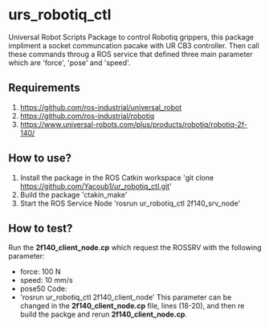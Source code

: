 # urs_robotiq_ctl
Universal Robot Scripts Package to control Robotiq grippers, this package impliment a socket communcation pacake with UR CB3 controller. Then call these commands throug a ROS service that defined three main parameter which are 'force', 'pose' and 'speed'.

## Requirements

1. https://github.com/ros-industrial/universal_robot
2. https://github.com/ros-industrial/robotiq
3. https://www.universal-robots.com/plus/products/robotiq/robotiq-2f-140/

## How to use?
1. Install the package in the ROS Catkin workspace
  'git clone https://github.com/Yacoub1/ur_robotiq_ctl.git'
3. Build the package
    'ctakin_make'
4. Start the ROS Service Node
  'rosrun ur_robotiq_ctl 2f140_srv_node'
## How to test?
Run the **2f140_client_node.cp** which request the ROSSRV with the following parameter:
* force: 100 N
* speed: 10 mm/s
* pose50
Code:
* 'rosrun ur_robotiq_ctl 2f140_client_node'
This parameter can be changed in the **2f140_client_node.cp** file, lines (18-20), and then re build the packge and rerun **2f140_client_node.cp**.
